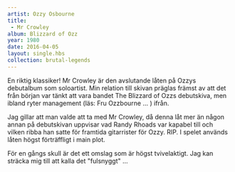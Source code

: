 ```yaml
---
artist: Ozzy Osbourne
title: 
 - Mr Crowley
album: Blizzard of Ozz
year: 1980
date: 2016-04-05
layout: single.hbs
collection: brutal-legends
---
```

En riktig klassiker! Mr Crowley är den avslutande låten på Ozzys debutalbum som soloartist. Min relation till skivan präglas främst av att det från början var tänkt att vara bandet The Blizzard of Ozzs debutskiva, men ibland ryter management (läs: Fru Ozzbourne ... ) ifrån.

Jag gillar att man valde att ta med Mr Crowley, då denna låt mer än någon annan på debutskivan uppvisar vad Randy Rhoads var kapabel till och vilken ribba han satte för framtida gitarrister för Ozzy. RIP. I spelet används låten högst förträffligt i main plot.

För en gångs skull är det ett omslag som är högst tvivelaktigt. Jag kan sträcka mig till att kalla det "fulsnyggt" ...
